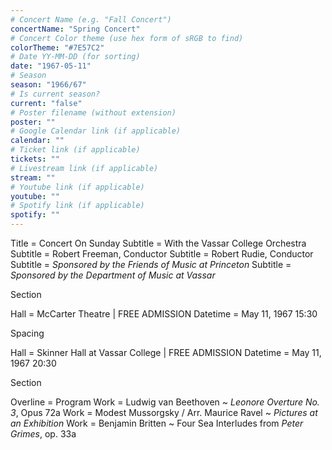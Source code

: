 ```yaml
---
# Concert Name (e.g. "Fall Concert")
concertName: "Spring Concert"
# Concert Color theme (use hex form of sRGB to find)
colorTheme: "#7E57C2"
# Date YY-MM-DD (for sorting)
date: "1967-05-11"
# Season
season: "1966/67"
# Is current season?
current: "false"
# Poster filename (without extension)
poster: ""
# Google Calendar link (if applicable)
calendar: ""
# Ticket link (if applicable)
tickets: ""
# Livestream link (if applicable)
stream: ""
# Youtube link (if applicable)
youtube: ""
# Spotify link (if applicable)
spotify: ""
---
```

Title = Concert On Sunday
Subtitle = With the Vassar College Orchestra
Subtitle = Robert Freeman, Conductor
Subtitle = Robert Rudie, Conductor
Subtitle = *Sponsored by the Friends of Music at Princeton*
Subtitle = *Sponsored by the Department of Music at Vassar*

Section

Hall = McCarter Theatre | FREE ADMISSION
Datetime = May 11, 1967 15:30

Spacing

Hall = Skinner Hall at Vassar College | FREE ADMISSION
Datetime = May 11, 1967 20:30

Section

Overline = Program
Work = Ludwig van Beethoven ~ *Leonore Overture No. 3*, Opus 72a
Work = Modest Mussorgsky / Arr. Maurice Ravel ~ *Pictures at an Exhibition*
Work = Benjamin Britten ~ Four Sea Interludes from *Peter Grimes*, op. 33a
